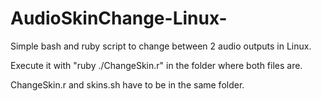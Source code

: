 # AudioSkinChange-Linux-
Simple bash and ruby script to change between 2 audio outputs in Linux.

Execute it with "ruby ./ChangeSkin.r" in the folder where both files are.

ChangeSkin.r and skins.sh have to be in the same folder.

